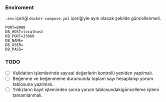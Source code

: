 ### Enviroment

`.env` içeriği `docker-compose.yml` içeriğiyle aynı olacak şekilde güncellenmeli.

```
PORT=8000
DB_HOST=localhost
DB_PORT=33060
DB_NAME=
DB_USER=
DB_PASS=
```

### TODO
- [ ] Validation işlemlerinde sayısal değerlerin kontrolü yeniden yapılmalı.
- [ ] Beğenme ve beğenmeme durumunda toplam sayı hesaplanıp yorum tablosuna yazılmalı.
- [ ] Yıldızların kayıt işleminden sonra yorum tablosundakigüncelleme işlemi tamamlanmalı.
